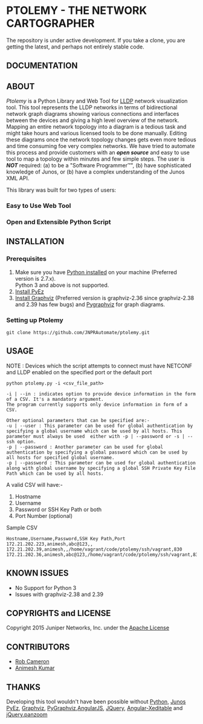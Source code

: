 # PTOLEMY - THE NETWORK CARTOGRAPHER

The repository is under active development.  If you take a clone, you are getting the latest, and perhaps not entirely stable code.



## DOCUMENTATION



## ABOUT

_Ptolemy_ is a Python Library and Web Tool for [LLDP](https://en.wikipedia.org/wiki/Link_Layer_Discovery_Protocol) network visualization tool. This tool represents the LLDP networks in terms of bidirectional network graph diagrams showing various connections and interfaces between the devices and giving a high level overview of the network. Mapping an entire network topology into a diagram is a tedious task and might take hours and various licensed tools to be done manually. Editing these diagrams once the network topology changes gets even more tedious and time consuming foe very complex networks. We have tried to automate this process and provide customers with an ***open source*** and easy to use tool to map a topology within minutes and few simple steps. The user is ***NOT*** required: (a) to be a "Software Programmer™", (b) have sophisticated knowledge of Junos, or (b) have a complex understanding of the Junos XML API.  

This library was built for two types of users:

### Easy to Use Web Tool


### Open and Extensible Python Script


## INSTALLATION

### Prerequisites
1) Make sure you have [Python installed](https://wiki.python.org/moin/BeginnersGuide/Download) on your machine (Preferred version is 2.7.x). <br/>
  Python 3 and above is not supported.<br/>
2) [Install PyEz](https://techwiki.juniper.net/Automation_Scripting/010_Getting_Started_and_Reference/Junos_PyEZ/Installation)	
3) [Install Graphviz](http://www.graphviz.org/Download..php) (Preferred version is graphviz-2.36 since graphviz-2.38 and 2.39 has few bugs) and [Pygraphviz](http://pygraphviz.github.io/documentation/pygraphviz-1.3rc1/install.html) for graph diagrams.<br/>

### Setting up Ptolemy

```
git clone https://github.com/JNPRAutomate/ptolemy.git
```
	

## USAGE

NOTE : Devices which the script attempts to connect must have NETCONF and LLDP enabled on the specified port or the default port

```
python ptolemy.py -i <csv_file_path>

-i | --in : indicates option to provide device information in the form of a CSV. It's a mandatory argument.
The program currently supports only device information in form of a CSV.

Other optional parameters that can be specified are:-
-u | --user : This parameter can be used for global authentication by specifying a global username which can be used by all hosts. This parameter must always be used  either with -p | --password or -s | --ssh option.
-p | --password : Another parameter can be used for global authentication by specifying a global password which can be used by all hosts for specified global username.
-p | --password : This parameter can be used for global authentication along with global username by specifying a global SSH Private Key File Path which can be used by all hosts.

```


A valid CSV will have:-
1) Hostname<br/>
2) Username<br/>
3) Password or SSH Key Path or both<br/>
4) Port Number (optional)<br/>

Sample CSV

```
Hostname,Username,Password,SSH Key Path,Port
172.21.202.223,animesh,abc@123,,
172.21.202.39,animesh,,/home/vagrant/code/ptolemy/ssh/vagrant,830
172.21.202.36,animesh,abc@123,/home/vagrant/code/ptolemy/ssh/vagrant,830
```

## KNOWN ISSUES
- No Support for Python 3
- Issues with graphviz-2.38 and 2.39

## COPYRIGHTS and LICENSE

Copyright 2015 Juniper Networks, Inc. under the [Apache License](LICENSE)
  
## CONTRIBUTORS
	
  - [Rob Cameron](https://github.com/RobWC)
  - [Animesh Kumar](https://github.com/animesh-kumar)

## THANKS

Developing this tool wouldn't have been possible without [Python](https://www.python.org), [Junos PyEz](https://github.com/Juniper/py-junos-eznc), [Graphviz](http://www.graphviz.org), [PyGraphviz](http://pygraphviz.github.io),[AngularJS](https://angularjs.org), [JQuery](https://jquery.com), [Angular-Xeditable](http://vitalets.github.io/angular-xeditable/) and [jQuery.panzoom](http://timmywil.github.io/jquery.panzoom/)


